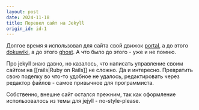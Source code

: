 ```yaml
---
layout: post
date: 2024-11-18
title: Перевел сайт на Jekyll
origin_id: id-1
---
```


Долгое время я использовал для сайта свой движок [portal](https://github.com/sergio-fry/portal), а до этого [dokuwiki](https://www.dokuwiki.org/dokuwiki), а до этого [ghost](https://ghost.org). А что было до этого - уже и не помню.

Про jekyll знаю давно, но казалось, что написать управление своим сайтом на [[rails|Ruby on Rails]] не сложно. Да и интересно. Превратить свою поделку во что-то удобное не удалось, редактировать через редактор файлов - самое привычное для программиста.

Собственно, внешне сайт остался прежним, так как оформление использовалось из темы для jejyll - no-style-please.

